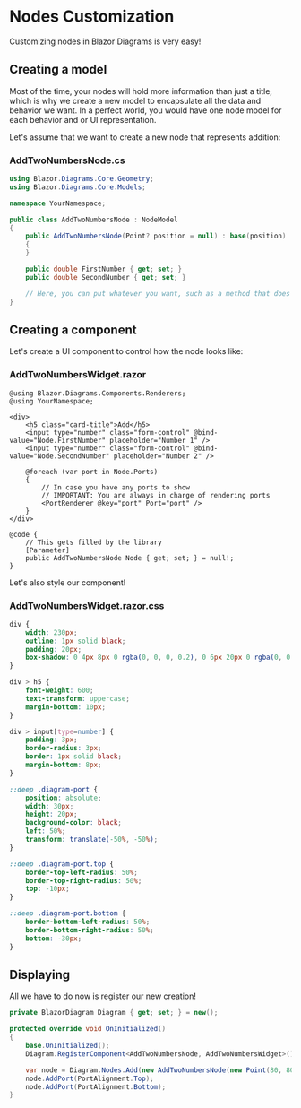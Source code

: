 # Nodes Customization

Customizing nodes in Blazor Diagrams is very easy!

## Creating a model

Most of the time, your nodes will hold more information than just a title, which is why we create a new model to encapsulate all the data and behavior we want. In a perfect world, you would have one node model for each behavior and or UI representation.

Let's assume that we want to create a new node that represents addition:

### AddTwoNumbersNode.cs
```csharp
using Blazor.Diagrams.Core.Geometry;
using Blazor.Diagrams.Core.Models;

namespace YourNamespace;

public class AddTwoNumbersNode : NodeModel
{
    public AddTwoNumbersNode(Point? position = null) : base(position)
    {
    }

    public double FirstNumber { get; set; }
    public double SecondNumber { get; set; }

    // Here, you can put whatever you want, such as a method that does the addition
}
```

## Creating a component

Let's create a UI component to control how the node looks like:

### AddTwoNumbersWidget.razor
```razor
@using Blazor.Diagrams.Components.Renderers;
@using YourNamespace;

<div>
    <h5 class="card-title">Add</h5>
    <input type="number" class="form-control" @bind-value="Node.FirstNumber" placeholder="Number 1" />
    <input type="number" class="form-control" @bind-value="Node.SecondNumber" placeholder="Number 2" />

    @foreach (var port in Node.Ports)
    {
        // In case you have any ports to show
        // IMPORTANT: You are always in charge of rendering ports
        <PortRenderer @key="port" Port="port" />
    }
</div>

@code {
    // This gets filled by the library
    [Parameter]
    public AddTwoNumbersNode Node { get; set; } = null!;
}
```

Let's also style our component!

### AddTwoNumbersWidget.razor.css
```css
div {
    width: 230px;
    outline: 1px solid black;
    padding: 20px;
    box-shadow: 0 4px 8px 0 rgba(0, 0, 0, 0.2), 0 6px 20px 0 rgba(0, 0, 0, 0.19);
}

div > h5 {
    font-weight: 600;
    text-transform: uppercase;
    margin-bottom: 10px;
}

div > input[type=number] {
    padding: 3px;
    border-radius: 3px;
    border: 1px solid black;
    margin-bottom: 8px;
}

::deep .diagram-port {
    position: absolute;
    width: 30px;
    height: 20px;
    background-color: black;
    left: 50%;
    transform: translate(-50%, -50%);
}

::deep .diagram-port.top {
    border-top-left-radius: 50%;
    border-top-right-radius: 50%;
    top: -10px;
}

::deep .diagram-port.bottom {
    border-bottom-left-radius: 50%;
    border-bottom-right-radius: 50%;
    bottom: -30px;
}
```

## Displaying

All we have to do now is register our new creation!

```csharp
private BlazorDiagram Diagram { get; set; } = new();

protected override void OnInitialized()
{
    base.OnInitialized();
    Diagram.RegisterComponent<AddTwoNumbersNode, AddTwoNumbersWidget>();

    var node = Diagram.Nodes.Add(new AddTwoNumbersNode(new Point(80, 80)));
    node.AddPort(PortAlignment.Top);
    node.AddPort(PortAlignment.Bottom);
}
```